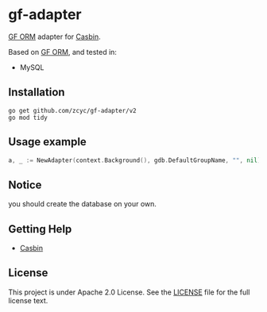 # gf-adapter

[GF ORM](https://github.com/gogf/gf) adapter for [Casbin](https://github.com/casbin/casbin).

Based on [GF ORM](https://github.com/gogf/gf), and tested in:

- MySQL

## Installation

    go get github.com/zcyc/gf-adapter/v2
    go mod tidy

## Usage example

```go
a, _ := NewAdapter(context.Background(), gdb.DefaultGroupName, "", nil)
```

## Notice

you should create the database on your own.

## Getting Help

- [Casbin](https://github.com/casbin/casbin)

## License

This project is under Apache 2.0 License. See the [LICENSE](LICENSE) file for the full license text.
